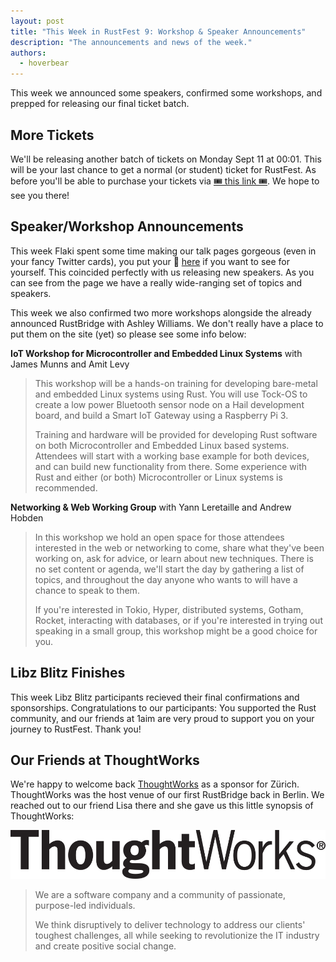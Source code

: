 ```yaml
---
layout: post
title: "This Week in RustFest 9: Workshop & Speaker Announcements"
description: "The announcements and news of the week."
authors:
  - hoverbear
---
```


This week we announced some speakers, confirmed some workshops, and prepped for releasing our final ticket batch.

## More Tickets

We'll be releasing another batch of tickets on Monday Sept 11 at 00:01. This will be your last chance to get a normal (or student) ticket for RustFest. As before you'll be able to purchase your tickets via [🎟 this link 🎟](https://ti.to/asquera-event-ug/rustfest-zurich/). We hope to see you there!

## Speaker/Workshop Announcements

This week Flaki spent some time making our talk pages gorgeous (even in your fancy Twitter cards), you put your 👀 [here](http://zurich.rustfest.eu/talks/) if you want to see for yourself. This coincided perfectly with us releasing new speakers. As you can see from the page we have a really wide-ranging set of topics and speakers.

This week we also confirmed two more workshops alongside the already announced RustBridge with Ashley Williams. We don't really have a place to put them on the site (yet) so please see some info below:

**IoT Workshop for Microcontroller and Embedded Linux Systems** with James Munns and Amit Levy

> This workshop will be a hands-on training for developing bare-metal and embedded Linux systems using Rust. You will use Tock-OS to create a low power Bluetooth sensor node on a Hail development board, and build a Smart IoT Gateway using a Raspberry Pi 3.
>
>
> Training and hardware will be provided for developing Rust software on both Microcontroller and Embedded Linux based systems. Attendees will start with a working base example for both devices, and can build new functionality from there. Some experience with Rust and either (or both) Microcontroller or Linux systems is recommended.

**Networking & Web Working Group** with Yann Leretaille and Andrew Hobden

> In this workshop we hold an open space for those attendees interested in the web or networking to come, share what they've been working on, ask for advice, or learn about new techniques. There is no set content or agenda, we'll start the day by gathering a list of topics, and throughout the day anyone who wants to will have a chance to speak to them.
>
> If you're interested in Tokio, Hyper, distributed systems, Gotham, Rocket, interacting with databases, or if you're interested in trying out speaking in a small group, this workshop might be a good choice for you.

## Libz Blitz Finishes

This week Libz Blitz participants recieved their final confirmations and sponsorships. Congratulations to our participants: You supported the Rust community, and our friends at 1aim are very proud to support you on your journey to RustFest. Thank you!

## Our Friends at ThoughtWorks

We're happy to welcome back [ThoughtWorks](https://www.thoughtworks.com/) as a sponsor for Zürich. ThoughtWorks was the host venue of our first RustBridge back in Berlin. We reached out to our friend Lisa there and she gave us this little synopsis of ThoughtWorks:

[![ThoughtWorks](assets/sponsors/thoughtworks_black.png)](https://www.thoughtworks.com/)

> We are a software company and a community of passionate, purpose-led individuals.
>
> We think disruptively to deliver technology to address our clients' toughest challenges, all while seeking to revolutionize the IT industry and create positive social change.
